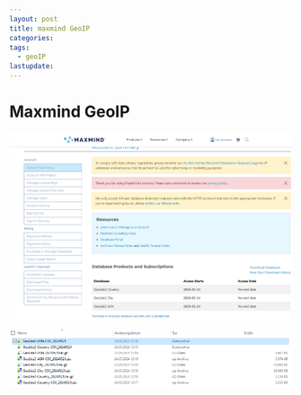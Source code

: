 ```yaml
---
layout: post
title: maxmind GeoIP
categories: 
tags:
  - geoIP
lastupdate:
---
```


# Maxmind GeoIP


![](../pics/2024-05-24-maxmindGeoIP_image_1.png)

![](../pics/2024-05-24-maxmindGeoIP_image_2.png)
